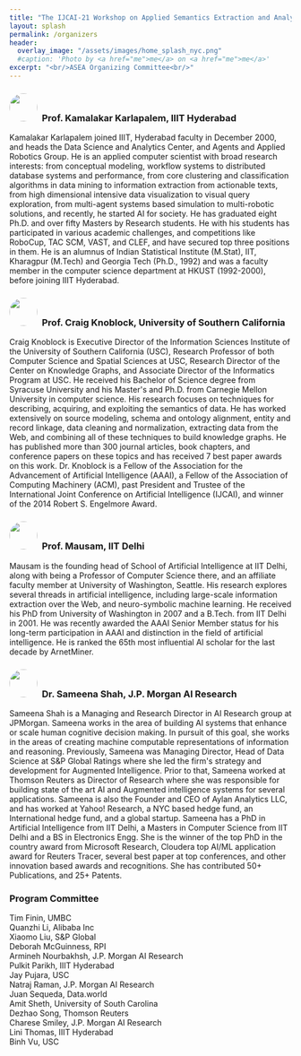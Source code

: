 ```yaml
---
title: "The IJCAI-21 Workshop on Applied Semantics Extraction and Analytics (ASEA)"
layout: splash
permalink: /organizers
header:
  overlay_image: "/assets/images/home_splash_nyc.png"
  #caption: 'Photo by <a href="me">me</a> on <a href="me">me</a>'
excerpt: "<br/>ASEA Organizing Committee<br/>"
---
```

<div>
</div>
<h3><img src="ijcai-asea2021/assets/images/kamal.jpg" style="height:50px; border-radius:50%; margin-right:8px;">Prof. Kamalakar Karlapalem, IIIT Hyderabad</h3>
Kamalakar Karlapalem joined IIIT, Hyderabad faculty in December 2000, and heads the Data Science and Analytics Center,
and Agents and Applied Robotics Group. He is an applied computer scientist with broad research interests: from conceptual
modeling, workflow systems to distributed database systems and performance, from core clustering and classification
algorithms in data mining to information extraction from actionable texts, from high dimensional intensive data visualization to
visual query exploration, from multi-agent systems based simulation to multi-robotic solutions, and recently, he started AI for
society. He has graduated eight Ph.D. and over fifty Masters by Research students. He with his students has participated in
various academic challenges, and competitions like RoboCup, TAC SCM, VAST, and CLEF, and have secured top three
positions in them. He is an alumnus of Indian Statistical Institute (M.Stat), IIT, Kharagpur (M.Tech) and Georgia Tech (Ph.D., 1992) and was a faculty member in the computer science department at HKUST (1992-2000), before joining IIIT Hyderabad.

<h3><img src="ijcai-asea2021/assets/images/knoblock.jpg" style="height:50px; border-radius:50%; margin-right:8px;">Prof. Craig Knoblock, University of Southern California</h3>
Craig Knoblock is Executive Director of the Information Sciences Institute of the University of Southern California (USC),
Research Professor of both Computer Science and Spatial Sciences at USC, Research Director of the Center on Knowledge
Graphs, and Associate Director of the Informatics Program at USC.
He received his Bachelor of Science degree from Syracuse University and his Master's and Ph.D. from Carnegie Mellon
University in computer science. His research focuses on techniques for describing, acquiring, and exploiting the semantics of
data. He has worked extensively on source modeling, schema and ontology alignment, entity and record linkage, data cleaning
and normalization, extracting data from the Web, and combining all of these techniques to build knowledge graphs. He has
published more than 300 journal articles, book chapters, and conference papers on these topics and has received 7 best
paper awards on this work. Dr. Knoblock is a Fellow of the Association for the Advancement of Artificial Intelligence (AAAI), a Fellow of the Association of Computing Machinery (ACM), past President and Trustee of the International Joint Conference on Artificial Intelligence
(IJCAI), and winner of the 2014 Robert S. Engelmore Award.

<h3><img src="ijcai-asea2021/assets/images/mausam.jpg" style="height:50px; border-radius:50%; margin-right:8px;">Prof. Mausam, IIT Delhi</h3>
Mausam is the founding head of School of Artificial Intelligence at IIT Delhi, along with being a Professor of Computer Science
there, and an affiliate faculty member at University of Washington, Seattle. His research explores several threads in artificial
intelligence, including large-scale information extraction over the Web, and neuro-symbolic machine learning. He received his
PhD from University of Washington in 2007 and a B.Tech. from IIT Delhi in 2001. He was recently awarded the AAAI Senior
Member status for his long-term participation in AAAI and distinction in the field of artificial intelligence. He is ranked the 65th
most influential AI scholar for the last decade by ArnetMiner.

<h3><img src="ijcai-asea2021/assets/images/sameena.jpg" style="height:50px; border-radius:50%; margin-right:8px;">Dr. Sameena Shah, J.P. Morgan AI Research</h3>
Sameena Shah is a Managing and Research Director in AI Research group at JPMorgan. Sameena works in the area of
building AI systems that enhance or scale human cognitive decision making. In pursuit of this goal, she works in the areas of
creating machine computable representations of information and reasoning. Previously, Sameena was Managing Director, Head of Data Science at S&P Global Ratings where she led the firm's strategy and development for Augmented Intelligence. Prior to that, Sameena worked at Thomson Reuters as Director of Research where she was responsible for building state of the art AI and Augmented intelligence systems for several applications. Sameena is also the Founder and CEO of Aylan Analytics LLC, and has worked at Yahoo! Research, a NYC based hedge
fund, an International hedge fund, and a global startup. Sameena has a PhD in Artificial Intelligence from IIT Delhi, a Masters in Computer Science from IIT Delhi and a BS in Electronics Engg. She is the winner of the top PhD in the country award from Microsoft Research, Cloudera top AI/ML application award for Reuters Tracer, several best paper at top conferences, and other innovation based awards and recognitions. She has contributed 50+ Publications, and 25+ Patents.

<h3>Program Committee</h3>
Tim Finin, UMBC<br>
Quanzhi Li, Alibaba Inc<br>
Xiaomo Liu, S&P Global<br>
Deborah McGuinness, RPI<br>
Armineh Nourbakhsh, J.P. Morgan AI Research<br>
Pulkit Parikh, IIIT Hyderabad<br>
Jay Pujara, USC<br>
Natraj Raman, J.P. Morgan AI Research<br>
Juan Sequeda, Data.world<br>
Amit Sheth, University of South Carolina<br>
Dezhao Song, Thomson Reuters<br>
Charese Smiley, J.P. Morgan AI Research<br>
Lini Thomas, IIIT Hyderabad<br>
Binh Vu, USC<br>





